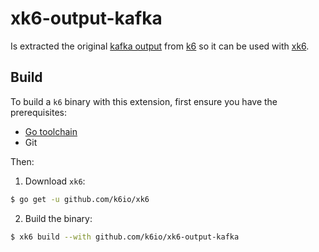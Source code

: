# xk6-output-kafka
Is extracted the original [kafka output](https://k6.io/docs/results-visualization/apache-kafka) from [k6](https://github.com/loadimpact/k6) so it can be used with [xk6](https://github.com/k6io/xk6).

</div>

## Build

To build a `k6` binary with this extension, first ensure you have the prerequisites:

- [Go toolchain](https://go101.org/article/go-toolchain.html)
- Git

Then:

1. Download `xk6`:
  ```bash
  $ go get -u github.com/k6io/xk6
  ```

2. Build the binary:
  ```bash
  $ xk6 build --with github.com/k6io/xk6-output-kafka
  ```

